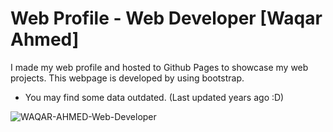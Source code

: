 # Web Profile - Web Developer [Waqar Ahmed]

I made my web profile and hosted to Github Pages to showcase my web projects. This webpage is developed by using bootstrap. 

- You may find some data outdated. (Last updated years ago :D)


![WAQAR-AHMED-Web-Developer](https://user-images.githubusercontent.com/54082156/181530318-e0185dfa-d7b3-436b-972a-550566f7f241.png)
